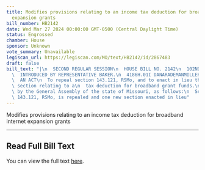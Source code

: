 ```yaml
---
title: Modifies provisions relating to an income tax deduction for broadband internet
  expansion grants
bill_number: HB2142
date: Wed Mar 27 2024 00:00:00 GMT-0500 (Central Daylight Time)
status: Engrossed
chamber: House
sponsor: Unknown
vote_summary: Unavailable
legiscan_url: https://legiscan.com/MO/text/HB2142/id/2867483
draft: false
bill_text: "|\n  SECOND REGULAR SESSION\n  HOUSE BILL NO. 2142\n  102ND GENERAL ASSEMBLY\n\
  \  INTRODUCED BY REPRESENTATIVE BAKER.\n  4186H.01I DANARADEMANMILLER,ChiefClerk\n\
  \  AN ACT\n  To repeal section 143.121, RSMo, and to enact in lieu thereof one new\
  \ section relating to a\n  tax deduction for broadband grant funds.\n  Be it enacted\
  \ by the General Assembly of the state of Missouri, as follows:\n  Section A. Section\
  \ 143.121, RSMo, is repealed and one new section enacted in lieu"
---
```

Modifies provisions relating to an income tax deduction for broadband internet expansion grants

---

## Read Full Bill Text

You can view the full text [here](https://legiscan.com/MO/text/HB2142/id/2867483).
